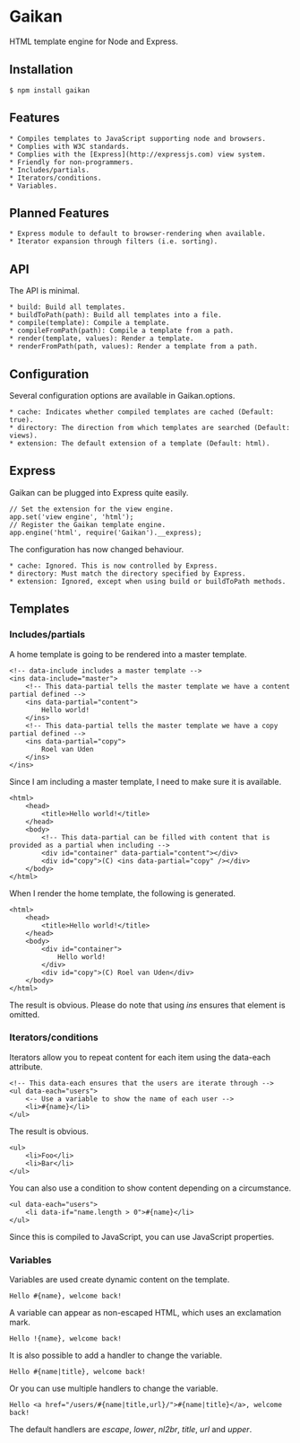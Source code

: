# Gaikan

HTML template engine for Node and Express.

## Installation

	$ npm install gaikan

## Features

	* Compiles templates to JavaScript supporting node and browsers.
	* Complies with W3C standards.
	* Complies with the [Express](http://expressjs.com) view system.
	* Friendly for non-programmers.
	* Includes/partials.
	* Iterators/conditions.
	* Variables.
	
## Planned Features

	* Express module to default to browser-rendering when available.
	* Iterator expansion through filters (i.e. sorting).

## API

The API is minimal.

	* build: Build all templates.
	* buildToPath(path): Build all templates into a file.
	* compile(template): Compile a template.
	* compileFromPath(path): Compile a template from a path.
	* render(template, values): Render a template.
	* renderFromPath(path, values): Render a template from a path.

## Configuration

Several configuration options are available in Gaikan.options.

	* cache: Indicates whether compiled templates are cached (Default: true).
	* directory: The direction from which templates are searched (Default: views).
	* extension: The default extension of a template (Default: html).
	
## Express

Gaikan can be plugged into Express quite easily.

	// Set the extension for the view engine.
	app.set('view engine', 'html');
	// Register the Gaikan template engine.
	app.engine('html', require('Gaikan').__express);

The configuration has now changed behaviour.
	
	* cache: Ignored. This is now controlled by Express.
	* directory: Must match the directory specified by Express.
	* extension: Ignored, except when using build or buildToPath methods.

## Templates

### Includes/partials

A home template is going to be rendered into a master template.

	<!-- data-include includes a master template -->
	<ins data-include="master">
		<!-- This data-partial tells the master template we have a content partial defined -->
		<ins data-partial="content">
			Hello world!
		</ins>
		<!-- This data-partial tells the master template we have a copy partial defined -->
		<ins data-partial="copy">
			Roel van Uden
		</ins>
	</ins>
	
Since I am including a master template, I need to make sure it is available.

	<html>
		<head>
			<title>Hello world!</title>
		</head>
		<body>
			<!-- This data-partial can be filled with content that is provided as a partial when including -->
			<div id="container" data-partial="content"></div>
			<div id="copy">(C) <ins data-partial="copy" /></div>
		</body>
	</html>
	
When I render the home template, the following is generated.

	<html>
		<head>
			<title>Hello world!</title>
		</head>
		<body>
			<div id="container">
				Hello world!
			</div>
			<div id="copy">(C) Roel van Uden</div>
		</body>
	</html>

The result is obvious. Please do note that using *ins* ensures that element is omitted.

### Iterators/conditions

Iterators allow you to repeat content for each item using the data-each attribute.

	<!-- This data-each ensures that the users are iterate through -->
	<ul data-each="users">
		<-- Use a variable to show the name of each user -->
		<li>#{name}</li>
	</ul>

The result is obvious.

	<ul>
		<li>Foo</li>
		<li>Bar</li>
	</ul>

You can also use a condition to show content depending on a circumstance.

	<ul data-each="users">
		<li data-if="name.length > 0">#{name}</li>
	</ul>

Since this is compiled to JavaScript, you can use JavaScript properties.

### Variables

Variables are used create dynamic content on the template.

	Hello #{name}, welcome back!
	
A variable can appear as non-escaped HTML, which uses an exclamation mark.

	Hello !{name}, welcome back!
	
It is also possible to add a handler to change the variable.

	Hello #{name|title}, welcome back!
	
Or you can use multiple handlers to change the variable.

	Hello <a href="/users/#{name|title,url}/">#{name|title}</a>, welcome back!
	
The default handlers are *escape*, *lower*, *nl2br*, *title*, *url* and *upper*. 